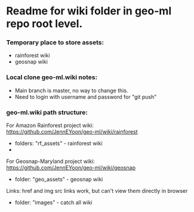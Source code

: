 # Readme for wiki folder in geo-ml repo root level.  

### Temporary place to store assets:  
 - rainforest wiki  
 - geosnap wiki  

### Local clone geo-ml.wiki notes:  

 - Main branch is master, no way to change this.  
 - Need to login with username and password for "git push" 

### geo-ml.wiki path structure:  

For Amazon Rainforest project wiki:  
https://github.com/JennEYoon/geo-ml/wiki/rainforest  
 - folders: "rf_assets" - rainforest wiki    
 - 
For Geosnap-Maryland project wiki:  
https://github.com/JennEYoon/geo-ml/wiki/geosnap
 - folder: "geo_assets" - geosnap wiki    

Links: href and img src links work, but can't view them directly in browser   
 - folder: "images" - catch all wiki    
 
